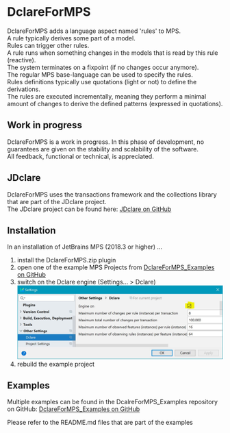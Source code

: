 # DclareForMPS
DclareForMPS adds a language aspect named 'rules' to MPS.  
A rule typically derives some part of a model.  
Rules can trigger other rules.  
A rule runs when something changes in the models that is read by this rule (reactive).  
The system terminates on a fixpoint (if no changes occur anymore).  
The regular MPS base-language can be used to specify the rules.  
Rules definitions typically use quotations (light or not) to define the derivations.  
The rules are executed incrementally, meaning they perform a minimal amount of changes to derive the defined patterns (expressed in quotations).

## Work in progress
DclareForMPS is a work in progress. In this phase of development, no guarantees are given on the stability and scalability of the software.  
All feedback, functional or technical, is appreciated.

## JDclare
DclareForMPS uses the transactions framework and the collections library that are part of the JDclare project.  
The JDclare project can be found here: [JDclare on GitHub](https://github.com/ModelingValueGroup/jdclare)

## Installation
In an installation of JetBrains MPS (2018.3 or higher) ...  
1. install the DclareForMPS.zip plugin  
2. open one of the example MPS Projects from [DclareForMPS_Examples on GitHub](https://github.com/ModelingValueGroup/DclareForMPS_Examples)  
3. switch on the Dclare engine (Settings... > Dclare)  
![picture alt](docs/engineOn.jpg "Engine on")  
4. rebuild the example project  

## Examples
Multiple examples can be found in the DcalreForMPS_Examples repository on GitHub:
[DclareForMPS_Examples on GitHub](https://github.com/ModelingValueGroup/DclareForMPS_Examples)

Please refer to the README.md files that are part of the examples
